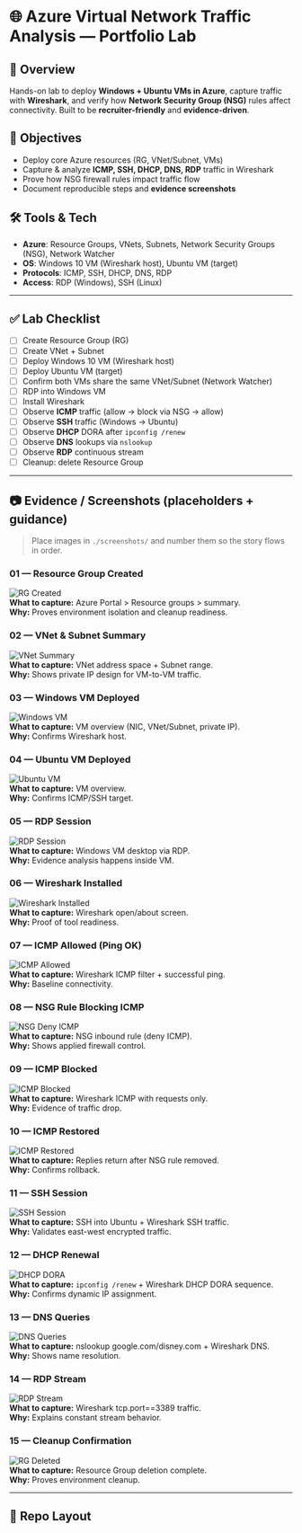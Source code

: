 # 🌐 Azure Virtual Network Traffic Analysis — Portfolio Lab

## 📌 Overview
Hands-on lab to deploy **Windows + Ubuntu VMs in Azure**, capture traffic with **Wireshark**, and verify how **Network Security Group (NSG)** rules affect connectivity. Built to be **recruiter-friendly** and **evidence-driven**.

## 🎯 Objectives
- Deploy core Azure resources (RG, VNet/Subnet, VMs)
- Capture & analyze **ICMP, SSH, DHCP, DNS, RDP** traffic in Wireshark
- Prove how NSG firewall rules impact traffic flow
- Document reproducible steps and **evidence screenshots**

## 🛠️ Tools & Tech
- **Azure**: Resource Groups, VNets, Subnets, Network Security Groups (NSG), Network Watcher  
- **OS**: Windows 10 VM (Wireshark host), Ubuntu VM (target)  
- **Protocols**: ICMP, SSH, DHCP, DNS, RDP  
- **Access**: RDP (Windows), SSH (Linux)

---

## ✅ Lab Checklist
- [ ] Create Resource Group (RG)
- [ ] Create VNet + Subnet
- [ ] Deploy Windows 10 VM (Wireshark host)
- [ ] Deploy Ubuntu VM (target)
- [ ] Confirm both VMs share the same VNet/Subnet (Network Watcher)
- [ ] RDP into Windows VM
- [ ] Install Wireshark
- [ ] Observe **ICMP** traffic (allow → block via NSG → allow)
- [ ] Observe **SSH** traffic (Windows → Ubuntu)
- [ ] Observe **DHCP** DORA after `ipconfig /renew`
- [ ] Observe **DNS** lookups via `nslookup`
- [ ] Observe **RDP** continuous stream
- [ ] Cleanup: delete Resource Group

---

## 📷 Evidence / Screenshots (placeholders + guidance)

> Place images in `./screenshots/` and number them so the story flows in order.

### 01 — Resource Group Created
![RG Created](./screenshots/01-resource-group.png)  
**What to capture:** Azure Portal > Resource groups > summary.  
**Why:** Proves environment isolation and cleanup readiness.  

### 02 — VNet & Subnet Summary
![VNet Summary](./screenshots/02-vnet-subnet.png)  
**What to capture:** VNet address space + Subnet range.  
**Why:** Shows private IP design for VM-to-VM traffic.  

### 03 — Windows VM Deployed
![Windows VM](./screenshots/03-windows-vm.png)  
**What to capture:** VM overview (NIC, VNet/Subnet, private IP).  
**Why:** Confirms Wireshark host.  

### 04 — Ubuntu VM Deployed
![Ubuntu VM](./screenshots/04-ubuntu-vm.png)  
**What to capture:** VM overview.  
**Why:** Confirms ICMP/SSH target.  

### 05 — RDP Session
![RDP Session](./screenshots/05-rdp-session.png)  
**What to capture:** Windows VM desktop via RDP.  
**Why:** Evidence analysis happens inside VM.  

### 06 — Wireshark Installed
![Wireshark Installed](./screenshots/06-wireshark-installed.png)  
**What to capture:** Wireshark open/about screen.  
**Why:** Proof of tool readiness.  

### 07 — ICMP Allowed (Ping OK)
![ICMP Allowed](./screenshots/07-icmp-allow.png)  
**What to capture:** Wireshark ICMP filter + successful ping.  
**Why:** Baseline connectivity.  

### 08 — NSG Rule Blocking ICMP
![NSG Deny ICMP](./screenshots/08-nsg-deny-icmp.png)  
**What to capture:** NSG inbound rule (deny ICMP).  
**Why:** Shows applied firewall control.  

### 09 — ICMP Blocked
![ICMP Blocked](./screenshots/09-icmp-blocked.png)  
**What to capture:** Wireshark ICMP with requests only.  
**Why:** Evidence of traffic drop.  

### 10 — ICMP Restored
![ICMP Restored](./screenshots/10-icmp-restored.png)  
**What to capture:** Replies return after NSG rule removed.  
**Why:** Confirms rollback.  

### 11 — SSH Session
![SSH Session](./screenshots/11-ssh-session.png)  
**What to capture:** SSH into Ubuntu + Wireshark SSH traffic.  
**Why:** Validates east-west encrypted traffic.  

### 12 — DHCP Renewal
![DHCP DORA](./screenshots/12-dhcp-dora.png)  
**What to capture:** `ipconfig /renew` + Wireshark DHCP DORA sequence.  
**Why:** Confirms dynamic IP assignment.  

### 13 — DNS Queries
![DNS Queries](./screenshots/13-dns-queries.png)  
**What to capture:** nslookup google.com/disney.com + Wireshark DNS.  
**Why:** Shows name resolution.  

### 14 — RDP Stream
![RDP Stream](./screenshots/14-rdp-traffic.png)  
**What to capture:** Wireshark tcp.port==3389 traffic.  
**Why:** Explains constant stream behavior.  

### 15 — Cleanup Confirmation
![RG Deleted](./screenshots/15-cleanup.png)  
**What to capture:** Resource Group deletion complete.  
**Why:** Proves environment cleanup.  

---

## 📁 Repo Layout

